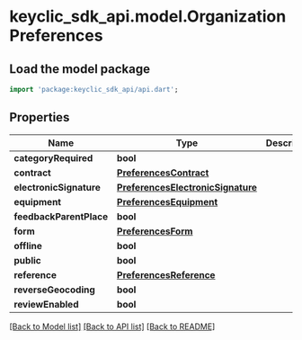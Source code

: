 # keyclic_sdk_api.model.OrganizationPreferences

## Load the model package
```dart
import 'package:keyclic_sdk_api/api.dart';
```

## Properties
Name | Type | Description | Notes
------------ | ------------- | ------------- | -------------
**categoryRequired** | **bool** |  | [optional] 
**contract** | [**PreferencesContract**](PreferencesContract.md) |  | [optional] 
**electronicSignature** | [**PreferencesElectronicSignature**](PreferencesElectronicSignature.md) |  | [optional] 
**equipment** | [**PreferencesEquipment**](PreferencesEquipment.md) |  | [optional] 
**feedbackParentPlace** | **bool** |  | [optional] 
**form** | [**PreferencesForm**](PreferencesForm.md) |  | [optional] 
**offline** | **bool** |  | [optional] 
**public** | **bool** |  | [optional] 
**reference** | [**PreferencesReference**](PreferencesReference.md) |  | [optional] 
**reverseGeocoding** | **bool** |  | [optional] 
**reviewEnabled** | **bool** |  | [optional] 

[[Back to Model list]](../README.md#documentation-for-models) [[Back to API list]](../README.md#documentation-for-api-endpoints) [[Back to README]](../README.md)


